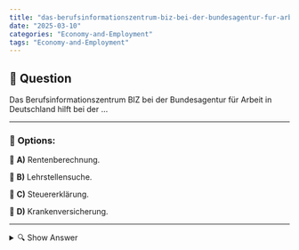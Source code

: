 ```yaml
---
title: "das-berufsinformationszentrum-biz-bei-der-bundesagentur-fur-arbeit-in-deutschland-hilft-bei-der-…"
date: "2025-03-10"
categories: "Economy-and-Employment"
tags: "Economy-and-Employment"
---
```


## 📌 **Question**

Das Berufsinformationszentrum BIZ bei der Bundesagentur für Arbeit in Deutschland hilft bei der …



---

### 📝 **Options:**

🔘 **A)** Rentenberechnung.

🔘 **B)** Lehrstellensuche.

🔘 **C)** Steuererklärung.

🔘 **D)** Krankenversicherung.

---

<details>
  <summary>🔍 Show Answer</summary>

  <p>
💡  <b>Correct Answer:</b>  b
  </p>
  <p>
    📖<b>Explanation:</b>
    Das Berufsinformationszentrum (BIZ) ist eine Einrichtung der Bundesagentur für Arbeit in Deutschland, die umfassende Informationen und Beratungen rund um berufliche Themen anbietet. Es unterstützt Arbeitsuchende, Schüler und Auszubildende bei der Orientierung auf dem Arbeitsmarkt, bietet Hilfe bei der Suche nach Ausbildungsplätzen und informiert über verschiedene Berufsfelder und Karrieremöglichkeiten. Durch persönliche Beratung, Informationsmaterialien und Online-Ressourcen erleichtert das BIZ den Zugang zu relevanten Stellenangeboten und Ausbildungsstellen, um die berufliche Entwicklung und Planung zu fördern.
  </p>
</details>
